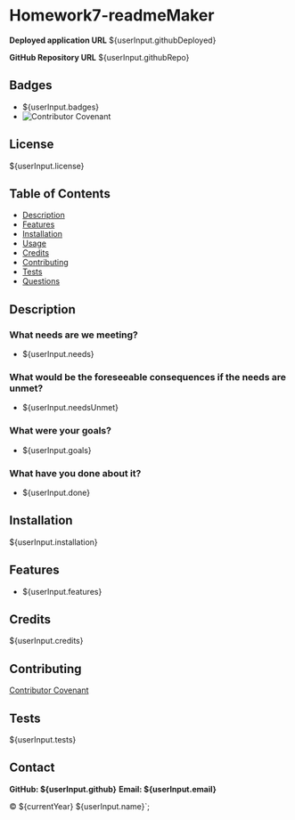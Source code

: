 # Homework7-readmeMaker

**Deployed application URL**
${userInput.githubDeployed}

**GitHub Repository URL**
${userInput.githubRepo}


## Badges

* ${userInput.badges}
* ![Contributor Covenant](https://img.shields.io/badge/Contributor%20Covenant-v2.0%20adopted-ff69b4.svg)



## License

${userInput.license}



## Table of Contents

* [Description](#description)
* [Features](#features)
* [Installation](#installation)
* [Usage](#usage)
* [Credits](#credits)
* [Contributing](#contributing)
* [Tests](#tests)
* [Questions](#questions)



## Description 

### What needs are we meeting?
- ${userInput.needs}


### What would be the foreseeable consequences if the needs are unmet?
- ${userInput.needsUnmet}


### What were your goals?
- ${userInput.goals}


### What have you done about it?
- ${userInput.done}



## Installation

${userInput.installation}



## Features

* ${userInput.features}



## Credits

${userInput.credits}



## Contributing

[Contributor Covenant](https://www.contributor-covenant.org/version/2/0/code_of_conduct/code_of_conduct.md)



## Tests

${userInput.tests}



## Contact

**GitHub: ${userInput.github}**
**Email: ${userInput.email}**



&copy; ${currentYear} ${userInput.name}`;